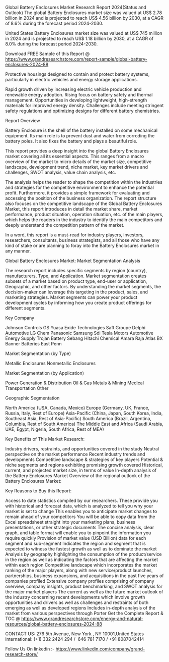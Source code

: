 Global Battery Enclosures Market Research Report 2024(Status and Outlook)
The global Battery Enclosures market size was valued at US$ 2.78 billion in 2024 and is projected to reach US$ 4.56 billion by 2030, at a CAGR of 8.6% during the forecast period 2024-2030.

United States Battery Enclosures market size was valued at US$ 745 million in 2024 and is projected to reach US$ 1.18 billion by 2030, at a CAGR of 8.0% during the forecast period 2024-2030.

Download FREE Sample of this Report @ https://www.grandresearchstore.com/report-sample/global-battery-enclosures-2024-88

Protective housings designed to contain and protect battery systems, particularly in electric vehicles and energy storage applications.

Rapid growth driven by increasing electric vehicle production and renewable energy adoption. Rising focus on battery safety and thermal management. Opportunities in developing lightweight, high-strength materials for improved energy density. Challenges include meeting stringent safety regulations and optimizing designs for different battery chemistries.

Report Overview

Battery Enclosure is the shell of the battery installed on some mechanical equipment. Its main role is to prevent dust and water from corroding the battery poles. It also fixes the battery and plays a beautiful role.

This report provides a deep insight into the global Battery Enclosures market covering all its essential aspects. This ranges from a macro overview of the market to micro details of the market size, competitive landscape, development trend, niche market, key market drivers and challenges, SWOT analysis, value chain analysis, etc.

The analysis helps the reader to shape the competition within the industries and strategies for the competitive environment to enhance the potential profit. Furthermore, it provides a simple framework for evaluating and accessing the position of the business organization. The report structure also focuses on the competitive landscape of the Global Battery Enclosures Market, this report introduces in detail the market share, market performance, product situation, operation situation, etc. of the main players, which helps the readers in the industry to identify the main competitors and deeply understand the competition pattern of the market.

In a word, this report is a must-read for industry players, investors, researchers, consultants, business strategists, and all those who have any kind of stake or are planning to foray into the Battery Enclosures market in any manner.

Global Battery Enclosures Market: Market Segmentation Analysis

The research report includes specific segments by region (country), manufacturers, Type, and Application. Market segmentation creates subsets of a market based on product type, end-user or application, Geographic, and other factors. By understanding the market segments, the decision-maker can leverage this targeting in the product, sales, and marketing strategies. Market segments can power your product development cycles by informing how you create product offerings for different segments.

Key Company

Johnson Controls
GS Yuasa
Exide Technologies
Saft Groupe
Delphi Automotive
LG Chem
Panasonic
Samsung Sdi
Tesla Motors
Automotive Energy Supply
Trojan Battery
Sebang
Hitachi Chemical
Amara Raja
Atlas BX
Banner Batteries
East Penn

Market Segmentation (by Type)

Metallic Enclosures
Nonmetallic Enclosures

Market Segmentation (by Application)

Power Generation & Distribution
Oil & Gas
Metals & Mining
Medical
Transportation
Other

Geographic Segmentation

North America (USA, Canada, Mexico)
Europe (Germany, UK, France, Russia, Italy, Rest of Europe)
Asia-Pacific (China, Japan, South Korea, India, Southeast Asia, Rest of Asia-Pacific)
South America (Brazil, Argentina, Columbia, Rest of South America)
The Middle East and Africa (Saudi Arabia, UAE, Egypt, Nigeria, South Africa, Rest of MEA)

Key Benefits of This Market Research:

Industry drivers, restraints, and opportunities covered in the study
Neutral perspective on the market performance
Recent industry trends and developments
Competitive landscape & strategies of key players
Potential & niche segments and regions exhibiting promising growth covered
Historical, current, and projected market size, in terms of value
In-depth analysis of the Battery Enclosures Market
Overview of the regional outlook of the Battery Enclosures Market:

Key Reasons to Buy this Report:

Access to date statistics compiled by our researchers. These provide you with historical and forecast data, which is analyzed to tell you why your market is set to change
This enables you to anticipate market changes to remain ahead of your competitors
You will be able to copy data from the Excel spreadsheet straight into your marketing plans, business presentations, or other strategic documents
The concise analysis, clear graph, and table format will enable you to pinpoint the information you require quickly
Provision of market value (USD Billion) data for each segment and sub-segment
Indicates the region and segment that is expected to witness the fastest growth as well as to dominate the market
Analysis by geography highlighting the consumption of the product/service in the region as well as indicating the factors that are affecting the market within each region
Competitive landscape which incorporates the market ranking of the major players, along with new service/product launches, partnerships, business expansions, and acquisitions in the past five years of companies profiled
Extensive company profiles comprising of company overview, company insights, product benchmarking, and SWOT analysis for the major market players
The current as well as the future market outlook of the industry concerning recent developments which involve growth opportunities and drivers as well as challenges and restraints of both emerging as well as developed regions
Includes in-depth analysis of the market from various perspectives through Porter
Get the Complete Report & TOC @ https://www.grandresearchstore.com/energy-and-natural-resources/global-battery-enclosures-2024-88

CONTACT US:
276 5th Avenue, New York , NY 10001,United States
International: (+1) 332 2424 294 /  646 781 7170 / +91 8087042414

Follow Us On linkedin :- https://www.linkedin.com/company/grand-research-store/
